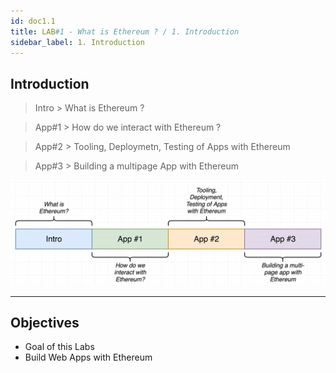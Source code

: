```yaml
---
id: doc1.1
title: LAB#1 - What is Ethereum ? / 1. Introduction
sidebar_label: 1. Introduction
---
```


## Introduction

> Intro > What is Ethereum ?

> App#1 > How do we interact with Ethereum ?

> App#2 > Tooling, Deploymetn, Testing of Apps with Ethereum 

> App#3 > Building a multipage App with Ethereum



![alt text](.\assets\Imagem1_1.jpg)

---

## Objectives

- Goal of this Labs
- Build Web Apps with Ethereum